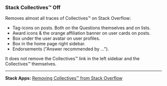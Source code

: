 ### Stack Collectives™ Off

Removes almost all traces of Collectives™ on Stack Overflow:

- Tag-icons on posts. Both on the Questions themselves and on lists.
- Award icons & the orange affiliation banner on user cards on posts.
- Box under the user avatar on user profiles.
- Box in the home page right sidebar.
- Endorsements ("Answer recommended by ...").

It does not remove the Collectives™ link in the left sidebar and the Collectives™ themselves.

---

**Stack Apps:** [Removing Collectives™ from Stack Overflow](https://stackapps.com/questions/9033/removing-collectives-from-stack-overflow)